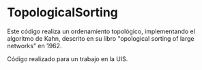 # TopologicalSorting

Este código realiza un ordenamiento topológico, implementando el algoritmo de Kahn, descrito en su libro "opological sorting of large networks" en 1962.

Código realizado para un trabajo en la UIS.
